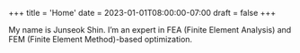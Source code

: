 +++
title = 'Home'
date = 2023-01-01T08:00:00-07:00
draft = false
+++

My name is Junseok Shin. I’m an expert in FEA (Finite Element Analysis) and FEM (Finite Element Method)-based optimization.